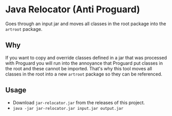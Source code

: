 # Java Relocator (Anti Proguard)

Goes through an input jar and moves all classes
in the root package into the `artroot` package.

## Why

If you want to copy and override classes defined in
a jar that was processed with Proguard you will run into the annoyance
that Proguard put classes in the root and these cannot be imported. That's why this
tool moves all classes in the root into a new `artroot` package so they can be referenced.

## Usage

* Download `jar-relocator.jar` from the releases of this project.
* `java -jar jar-relocator.jar input.jar output.jar`